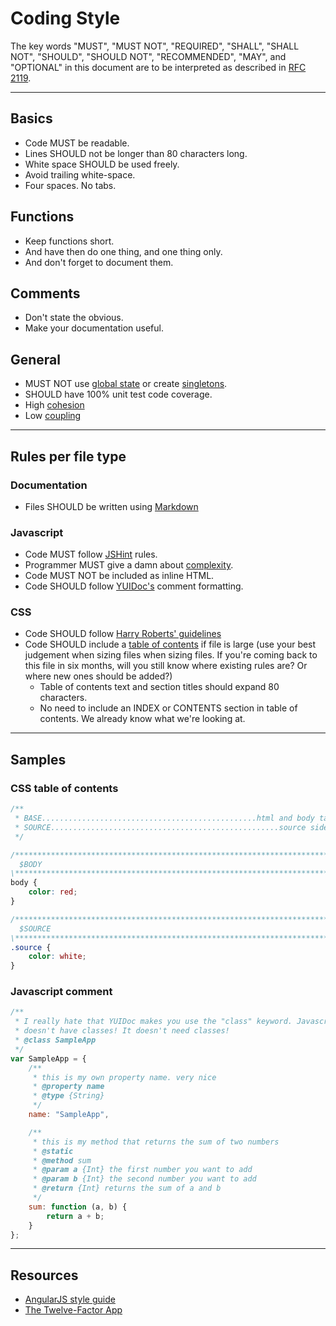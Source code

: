 # Coding Style
The key words "MUST", "MUST NOT", "REQUIRED", "SHALL", "SHALL NOT", "SHOULD",
"SHOULD NOT", "RECOMMENDED", "MAY", and "OPTIONAL" in this document are to be
interpreted as described in [RFC 2119](http://www.ietf.org/rfc/rfc2119.txt).

-------------------------------------------------------------------------------

## Basics
* Code MUST be readable.
* Lines SHOULD not be longer than 80 characters long.
* White space SHOULD be used freely.
* Avoid trailing white-space.
* Four spaces. No tabs.

## Functions
* Keep functions short.
* And have then do one thing, and one thing only.
* And don't forget to document them.

## Comments
* Don't state the obvious.
* Make your documentation useful.

## General
* MUST NOT use [global state](http://stackoverflow.com/questions/137975/what-is-so-bad-about-singletons)
    or create [singletons](http://programmers.stackexchange.com/questions/148108/why-is-global-state-so-evil).
* SHOULD have 100% unit test code coverage.
* High [cohesion](http://en.wikipedia.org/wiki/Cohesion_(computer_science))
* Low [coupling](http://en.wikipedia.org/wiki/Coupling_(computer_programming))

-------------------------------------------------------------------------------

## Rules per file type
### Documentation
* Files SHOULD be written using [Markdown](http://daringfireball.net/projects/markdown/)

### Javascript
* Code MUST follow [JSHint](http://www.jshint.com/docs/options/) rules.
* Programmer MUST give a damn about [complexity](http://jscomplexity.org/complexity).
* Code MUST NOT be included as inline HTML.
* Code SHOULD follow [YUIDoc's](http://yui.github.io/yuidoc/syntax/index.html)
    comment formatting.

### CSS
* Code SHOULD follow [Harry Roberts' guidelines](https://github.com/csswizardry/CSS-Guidelines)
* Code SHOULD include a [table of contents](https://github.com/csswizardry/CSS-Guidelines#table-of-contents)
    if file is large (use your best judgement when sizing files when sizing
    files. If you're coming back to this file in six months, will you still
    know where existing rules are? Or where new ones should be added?)
    * Table of contents text and section titles should expand 80 characters.
    * No need to include an INDEX or CONTENTS section in table of contents.
        We already know what we're looking at.

-------------------------------------------------------------------------------

## Samples
### CSS table of contents

```css
/**
 * BASE................................................html and body tag styles
 * SOURCE...................................................source side section
 */

/*****************************************************************************\
  $BODY
\*****************************************************************************/
body {
    color: red;
}

/*****************************************************************************\
  $SOURCE
\*****************************************************************************/
.source {
    color: white;
}
```

### Javascript comment
```javascript
/**
 * I really hate that YUIDoc makes you use the "class" keyword. Javascript
 * doesn't have classes! It doesn't need classes!
 * @class SampleApp
 */
var SampleApp = {
    /**
     * this is my own property name. very nice
     * @property name
     * @type {String}
     */
    name: "SampleApp",

    /**
     * this is my method that returns the sum of two numbers
     * @static
     * @method sum
     * @param a {Int} the first number you want to add
     * @param b {Int} the second number you want to add
     * @return {Int} returns the sum of a and b
     */
    sum: function (a, b) {
        return a + b;
    }
};

```

-------------------------------------------------------------------------------

## Resources
* [AngularJS style guide](https://github.com/mgechev/angularjs-style-guide)
* [The Twelve-Factor App](http://12factor.net/)

